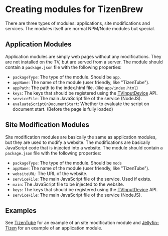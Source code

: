 # Creating modules for TizenBrew

There are three types of modules: applications, site modifications and services. The modules itself are normal NPM/Node modules but special.

## Application Modules

Application modules are simply web pages without any modifications. They are not installed on the TV, but are served from a server. The module should contain a `package.json` file with the following properties:

- `packageType`: The type of the module. Should be `app`.
- `appName`: The name of the module (user friendly, like "TizenTube").
- `appPath`: The path to the index.html file. (like `app/index.html`)
- `keys`: The keys that should be registered using the [TVInputDevice](https://developer.samsung.com/smarttv/develop/api-references/tizen-web-device-api-references/tvinputdevice-api.html) API.
- `serviceFile`: The main JavaScript file of the service (NodeJS).
- `evaluateScriptOnDocumentStart`: Whether to evaluate the script on document start. (Before the page is fully loaded)

## Site Modification Modules

Site modification modules are basically the same as application modules, but they are used to modify a website. The modifications are basically JavaScript code that is injected into a website. The module should contain a `package.json` file with the following properties:

- `packageType`: The type of the module. Should be `mods`
- `appName`: The name of the module (user friendly, like "TizenTube").
- `websiteURL`: The URL of the website.
- `serviceFile`: The main JavaScript file of the service. Used if exists.
- `main`: The JavaScript file to be injected to the website.
- `keys`: The keys that should be registered using the [TVInputDevice](https://developer.samsung.com/smarttv/develop/api-references/tizen-web-device-api-references/tvinputdevice-api.html) API.
- `serviceFile`: The main JavaScript file of the service (NodeJS).

## Examples

See [TizenTube](https://github.com/reisxd/TizenTube) for an example of an site modification module and [Jellyfin-Tizen](https://github.com/GlenLowland/jellyfin-tizen-npm-publish) for an example of an application module.